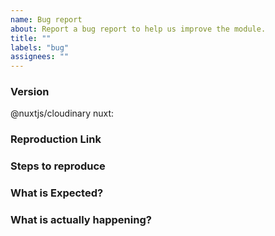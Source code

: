 ```yaml
---
name: Bug report
about: Report a bug report to help us improve the module.
title: ""
labels: "bug"
assignees: ""
---
```


<!-- **IMPORTANT!**
Before reporting a bug, please make sure that you have read through our documentation and you think your problem is indeed an issue related to our module. -->

### Version

@nuxtjs/cloudinary <!-- ex: v0.1.0 -->
nuxt: <!-- ex: v2.13.0 -->

### Reproduction Link

<!--
A minimal test case based on one of:
- a GitHub repository that can reproduce the bug
-->

### Steps to reproduce

### What is Expected?

### What is actually happening?
